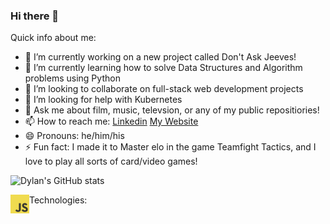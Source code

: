 ### Hi there 👋



Quick info about me:

- 🔭 I’m currently working on a new project called Don't Ask Jeeves!
- 🌱 I’m currently learning how to solve Data Structures and Algorithm problems using Python
- 👯 I’m looking to collaborate on full-stack web development projects
- 🤔 I’m looking for help with Kubernetes
- 💬 Ask me about film, music, televsion, or any of my public repositiories!
- 📫 How to reach me: [Linkedin](https://www.linkedin.com/in/rdylan-silva/) [My Website](https://rogdylan98.github.io/)
- 😄 Pronouns: he/him/his
- ⚡ Fun fact: I made it to Master elo in the game Teamfight Tactics, and I love to play all sorts of card/video games! 

![Dylan's GitHub stats](https://github-readme-stats.vercel.app/api?username=rogdylan98&count_private=true)

Technologies: 
<img align='left' alt='Javascript' width='30px' src="https://raw.githubusercontent.com/github/explore/80688e429a7d4ef2fca1e82350fe8e3517d3494d/topics/javascript/javascript.png" />
